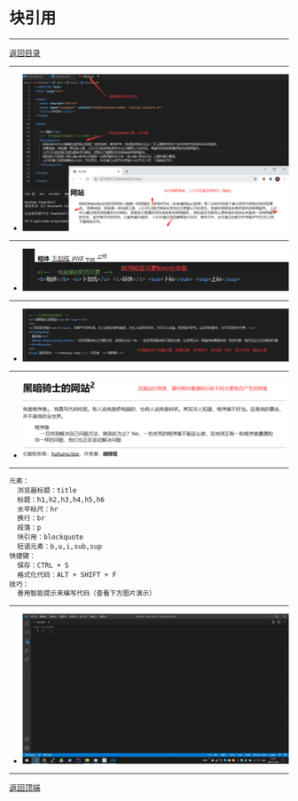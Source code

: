 # 块引用

---

[返回目录](/basic/README.md)

---

- ![step01](/course-images/img0027.png)

---

- ![step01](/course-images/img0028.png)

---

- ![step01](/course-images/img0029.png)

---

- ![step01](/course-images/img0030.png)

---

```txt
元素：
  浏览器标题：title
  标题：h1,h2,h3,h4,h5,h6
  水平标尺：hr
  换行：br
  段落：p
  块引用：blockquote
  短语元素：b,u,i,sub,sup
快捷键：
  保存：CTRL + S
  格式化代码：ALT + SHIFT + F
技巧：
  善用智能提示来编写代码（查看下方图片演示）
```

---

- ![step01](/course-images/gif0001.gif)

---
[返回顶端](#块引用)

